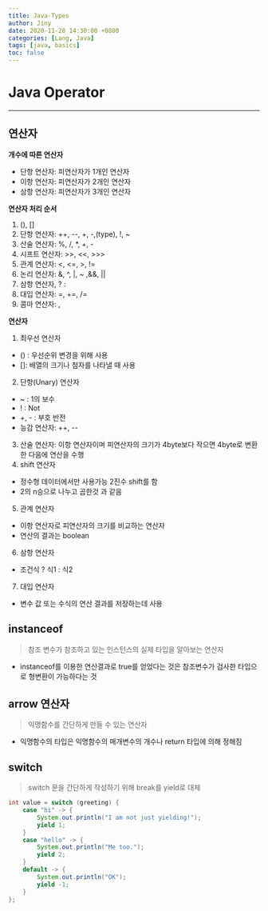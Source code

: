 ```yaml
---
title: Java-Types
author: Jiny
date: 2020-11-28 14:30:00 +0800
categories: [Lang, Java]
tags: [java, basics]
toc: false
---
```


# Java Operator
___

## 연산자

**개수에 따른 연산자**
- 단항 연산자: 피연산자가 1개인 연산자
- 이항 연산자: 피연산자가 2개인 연산자
- 삼항 연산자: 피연산자가 3개인 연산자

**연산자 처리 순서**
1. (), []
2. 단항 연산자: ++, --, +, -,(type), !, ~
3. 산술 연산자: %, /, *, +, -
4. 시프트 연산자: >>, <<, >>>
5. 관계 연산자: <, <=, >, !=
6. 논리 연산자: &, ^, |, ~ ,&&, ||
7. 삼항 연산자, ? :
8. 대입 연산자: =, +=, /=
9. 콤마 연산자: ,

**연산자**
1. 최우선 연산자
  - () : 우선순위 변경을 위해 사용
  - []: 배열의 크기나 첨자를 나타낼 때 사용
2. 단항(Unary) 연산자
  - ~ : 1의 보수 
  - ! : Not
  - +, - : 부호 반전
  - 능감 연산자: ++, --
3. 산술 연산자: 이항 연산자이며 피연산자의 크기가 4byte보다 작으면 4byte로 변환한 다음에 연산을 수행
4. shift 연산자
  - 정수형 데이터에서만 사용가능 2진수 shift를 함
  - 2의 n승으로 나누고 곱한것 과 같음
5. 관계 연산자
  - 이항 연산자로 피연산자의 크기를 비교하는 연산자
  - 연산의 결과는 boolean
6. 삼항 연산자
  - 조건식 ? 식1 : 식2
7. 대입 연산자
  - 변수 값 또는 수식의 연산 결과를 저장하는데 사용

## instanceof

> 참조 변수가 참조하고 있는 인스턴스의 실제 타입을 알아보는 연산자

- instanceof를 이용한 연산결과로 true를 얻었다는 것은 참조변수가 검사한 타입으로 형변환이 가능하다는 것

## arrow 연산자

> 익명함수를 간단하게 만들 수 있는 연산자

- 익명함수의 타입은 익명함수의 매개변수의 개수나 return 타입에 의해 정해짐

## switch

> switch 문을 간단하게 작성하기 위해 break를 yield로 대체

```java
int value = switch (greeting) {
    case "hi" -> {
        System.out.println("I am not just yielding!");
        yield 1;
    }
    case "hello" -> {
        System.out.println("Me too.");
        yield 2;
    }
    default -> {
        System.out.println("OK");
        yield -1;
    }
};
```